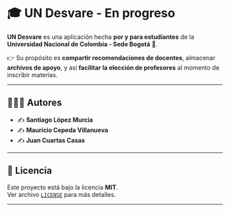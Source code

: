 # 🎓 UN Desvare - En progreso

**UN Desvare** es una aplicación hecha **por y para estudiantes** de la  
**Universidad Nacional de Colombia - Sede Bogotá** 🏫.  

👉 Su propósito es **compartir recomendaciones de docentes**, almacenar **archivos de apoyo**, y así **facilitar la elección de profesores** al momento de inscribir materias.  

---

## 👨‍👩‍👦 Autores
- ✍️ **Santiago López Murcia**  
- ✍️ **Mauricio Cepeda Villanueva**  
- ✍️ **Juan Cuartas Casas**

---

## 📜 Licencia
Este proyecto está bajo la licencia **MIT**.  
Ver archivo [`LICENSE`](./LICENSE) para más detalles.

---
